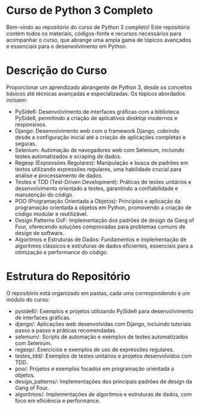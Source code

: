 # Curso de Python 3 Completo
Bem-vindo ao repositório do curso de Python 3 completo! Este repositório contém todos os materiais, códigos-fonte e recursos necessários para acompanhar o curso, que abrange uma ampla gama de tópicos avançados e essenciais para o desenvolvimento em Python.

# Descrição do Curso
Proporcionar um aprendizado abrangente de Python 3, desde os conceitos básicos até técnicas avançadas e especializadas. Os tópicos abordados incluem:

* PySide6: Desenvolvimento de interfaces gráficas com a biblioteca PySide6, permitindo a criação de aplicativos desktop modernos e responsivos.
* Django: Desenvolvimento web com o framework Django, cobrindo desde a configuração inicial até a criação de aplicações completas e seguras.
* Selenium: Automação de navegadores web com Selenium, incluindo testes automatizados e scraping de dados.
* Regexp (Expressões Regulares): Manipulação e busca de padrões em textos utilizando expressões regulares, uma habilidade crucial para análise e processamento de dados.
* Testes e TDD (Test-Driven Development): Práticas de testes unitários e desenvolvimento orientado a testes, garantindo a confiabilidade e manutenção do código.
* POO (Programação Orientada a Objetos): Princípios e aplicação da programação orientada a objetos em Python, promovendo a criação de código modular e reutilizável.
* Design Patterns GoF: Implementação dos padrões de design da Gang of Four, oferecendo soluções comprovadas para problemas comuns de design de software.
* Algoritmos e Estruturas de Dados: Fundamentos e implementação de algoritmos clássicos e estruturas de dados eficientes, essenciais para a otimização e performance do código.
  
# Estrutura do Repositório
O repositório está organizado em pastas, cada uma correspondendo a um módulo do curso:

* pyside6/: Exemplos e projetos utilizando PySide6 para desenvolvimento de interfaces gráficas.
* django/: Aplicações web desenvolvidas com Django, incluindo tutoriais passo a passo e práticas recomendadas.
* selenium/: Scripts de automação e exemplos de testes automatizados com Selenium.
* regexp/: Exercícios e exemplos de uso de expressões regulares.
* testes_tdd/: Exemplos de testes unitários e projetos desenvolvidos com TDD.
* poo/: Projetos e exemplos focados em programação orientada a objetos.
* design_patterns/: Implementações dos principais padrões de design da Gang of Four.
* algoritmos/: Implementações de algoritmos e estruturas de dados, com foco em eficiência e performance.
